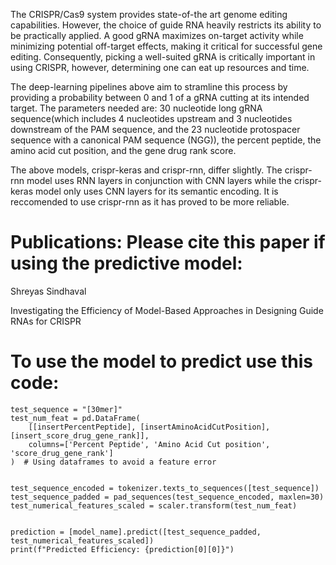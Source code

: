   The CRISPR/Cas9 system provides state-of-the art genome editing capabilities. However, the choice of guide RNA heavily restricts its ability to be practically applied. A good gRNA maximizes on-target activity while minimizing potential off-target effects, making it critical for successful gene editing. Consequently, picking a well-suited gRNA is critically important in using CRISPR, however, determining one can eat up resources and time.

  The deep-learning pipelines above aim to stramline this process by providing a probability between 0 and 1 of a gRNA cutting at its intended target. The parameters needed are: 30 nucleotide long gRNA sequence(which includes 4 nucleotides upstream and 3 nucleotides downstream of the PAM sequence, and the 23 nucleotide protospacer sequence with a canonical PAM sequence (NGG)), the percent peptide, the amino acid cut position, and the gene drug rank score.

  The above models, crispr-keras and crispr-rnn, differ slightly. The crispr-rnn model uses RNN layers in conjunction with CNN layers while the crispr-keras model only uses CNN layers for its semantic encoding. It is reccomended to use crispr-rnn as it has proved to be more reliable.

# Publications: Please cite this paper if using the predictive model:

Shreyas Sindhaval

Investigating the Efficiency of Model-Based Approaches in Designing Guide RNAs for CRISPR


# To use the model to predict use this code:

```
test_sequence = "[30mer]"
test_num_feat = pd.DataFrame(
    [[insertPercentPeptide], [insertAminoAcidCutPosition], [insert_score_drug_gene_rank]], 
    columns=['Percent Peptide', 'Amino Acid Cut position', 'score_drug_gene_rank']
)  # Using dataframes to avoid a feature error


test_sequence_encoded = tokenizer.texts_to_sequences([test_sequence])
test_sequence_padded = pad_sequences(test_sequence_encoded, maxlen=30)
test_numerical_features_scaled = scaler.transform(test_num_feat)


prediction = [model_name].predict([test_sequence_padded, test_numerical_features_scaled])
print(f"Predicted Efficiency: {prediction[0][0]}")
```

